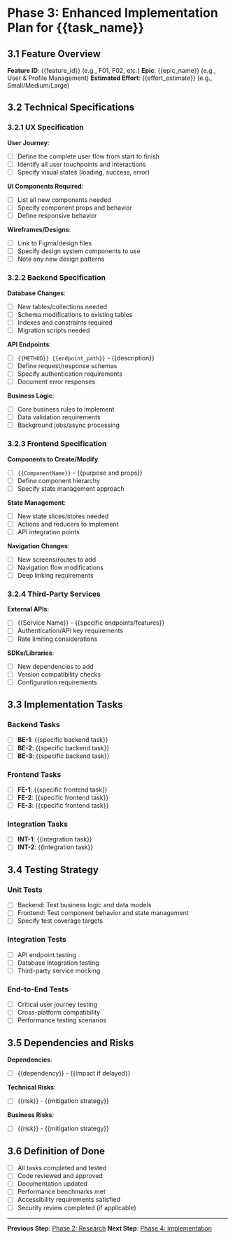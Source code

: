 # Phase 3: Enhanced Implementation Plan for {{task_name}}

## 3.1 Feature Overview

**Feature ID**: {{feature_id}} (e.g., F01, F02, etc.)
**Epic**: {{epic_name}} (e.g., User & Profile Management)
**Estimated Effort**: {{effort_estimate}} (e.g., Small/Medium/Large)

## 3.2 Technical Specifications

### 3.2.1 UX Specification

**User Journey**:
- [ ] Define the complete user flow from start to finish
- [ ] Identify all user touchpoints and interactions
- [ ] Specify visual states (loading, success, error)

**UI Components Required**:
- [ ] List all new components needed
- [ ] Specify component props and behavior
- [ ] Define responsive behavior

**Wireframes/Designs**:
- [ ] Link to Figma/design files
- [ ] Specify design system components to use
- [ ] Note any new design patterns

### 3.2.2 Backend Specification

**Database Changes**:
- [ ] New tables/collections needed
- [ ] Schema modifications to existing tables
- [ ] Indexes and constraints required
- [ ] Migration scripts needed

**API Endpoints**:
- [ ] `{{METHOD}} {{endpoint_path}}` - {{description}}
- [ ] Define request/response schemas
- [ ] Specify authentication requirements
- [ ] Document error responses

**Business Logic**:
- [ ] Core business rules to implement
- [ ] Data validation requirements
- [ ] Background jobs/async processing

### 3.2.3 Frontend Specification

**Components to Create/Modify**:
- [ ] `{{ComponentName}}` - {{purpose and props}}
- [ ] Define component hierarchy
- [ ] Specify state management approach

**State Management**:
- [ ] New state slices/stores needed
- [ ] Actions and reducers to implement
- [ ] API integration points

**Navigation Changes**:
- [ ] New screens/routes to add
- [ ] Navigation flow modifications
- [ ] Deep linking requirements

### 3.2.4 Third-Party Services

**External APIs**:
- [ ] {{Service Name}} - {{specific endpoints/features}}
- [ ] Authentication/API key requirements
- [ ] Rate limiting considerations

**SDKs/Libraries**:
- [ ] New dependencies to add
- [ ] Version compatibility checks
- [ ] Configuration requirements

## 3.3 Implementation Tasks

### Backend Tasks
- [ ] **BE-1**: {{specific backend task}}
- [ ] **BE-2**: {{specific backend task}}
- [ ] **BE-3**: {{specific backend task}}

### Frontend Tasks  
- [ ] **FE-1**: {{specific frontend task}}
- [ ] **FE-2**: {{specific frontend task}}
- [ ] **FE-3**: {{specific frontend task}}

### Integration Tasks
- [ ] **INT-1**: {{integration task}}
- [ ] **INT-2**: {{integration task}}

## 3.4 Testing Strategy

### Unit Tests
- [ ] Backend: Test business logic and data models
- [ ] Frontend: Test component behavior and state management
- [ ] Specify test coverage targets

### Integration Tests
- [ ] API endpoint testing
- [ ] Database integration testing
- [ ] Third-party service mocking

### End-to-End Tests
- [ ] Critical user journey testing
- [ ] Cross-platform compatibility
- [ ] Performance testing scenarios

## 3.5 Dependencies and Risks

**Dependencies**:
- [ ] {{dependency}} - {{impact if delayed}}

**Technical Risks**:
- [ ] {{risk}} - {{mitigation strategy}}

**Business Risks**:
- [ ] {{risk}} - {{mitigation strategy}}

## 3.6 Definition of Done

- [ ] All tasks completed and tested
- [ ] Code reviewed and approved
- [ ] Documentation updated
- [ ] Performance benchmarks met
- [ ] Accessibility requirements satisfied
- [ ] Security review completed (if applicable)

---

**Previous Step**: [Phase 2: Research](02-research.md)
**Next Step**: [Phase 4: Implementation](04-implementation.md)
